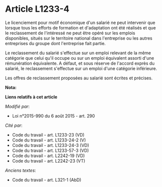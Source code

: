 # Article L1233-4

Le licenciement pour motif économique d'un salarié ne peut intervenir que lorsque tous les efforts de formation et
d'adaptation ont été réalisés et que le reclassement de l'intéressé ne peut être opéré              sur les emplois
disponibles, situés sur le territoire national dans l'entreprise ou les autres entreprises du groupe dont l'entreprise fait
partie. 

Le reclassement du salarié s'effectue sur un emploi relevant de la même catégorie que celui qu'il occupe ou sur un emploi
équivalent assorti d'une rémunération équivalente. A défaut, et sous réserve de l'accord exprès du salarié, le reclassement
s'effectue sur un emploi d'une catégorie inférieure. 

Les offres de reclassement proposées au salarié sont écrites et précises.

**Nota:**



**Liens relatifs à cet article**

_Modifié par_:

  - Loi n°2015-990 du 6 août 2015 - art. 290

_Cité par_:

  - Code du travail - art. L1233-23 (VD)
  - Code du travail - art. L1233-24-2 (V)
  - Code du travail - art. L1233-24-3 (VD)
  - Code du travail - art. L1233-57-3 (VD)
  - Code du travail - art. L2242-19 (VD)
  - Code du travail - art. L2242-23 (VT)

_Anciens textes_:

  - Code du travail - art. L321-1 (AbD)
